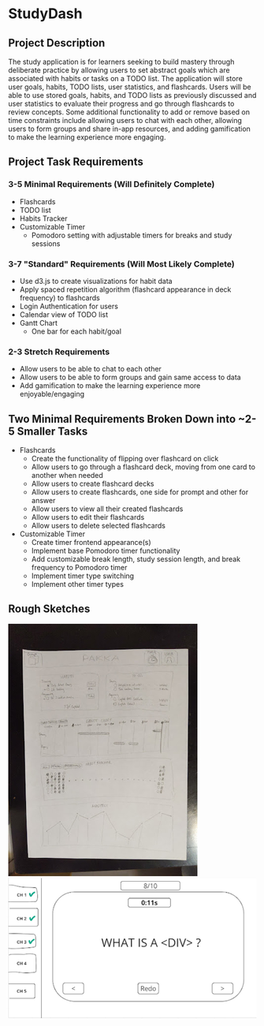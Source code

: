 # StudyDash

## Project Description
The study application is for learners seeking to build 
mastery through deliberate practice by allowing users 
to set abstract goals which are associated with habits 
or tasks on a TODO list. The application will store user 
goals, habits, TODO lists, user statistics, and flashcards. 
Users will be able to use stored goals, habits, and TODO 
lists as previously discussed and user statistics to 
evaluate their progress and go through flashcards to 
review concepts. Some additional functionality to add 
or remove based on time constraints include allowing 
users to chat with each other, allowing users to form 
groups and share in-app resources, and adding gamification 
to make the learning experience more engaging.

## Project Task Requirements
### 3-5 Minimal Requirements (Will Definitely Complete)
- Flashcards
- TODO list
- Habits Tracker
- Customizable Timer
  - Pomodoro setting with adjustable timers for breaks and 
  study sessions

### 3-7 "Standard" Requirements (Will Most Likely Complete)
- Use d3.js to create visualizations for habit data
- Apply spaced repetition algorithm (flashcard appearance in 
deck frequency) to flashcards
- Login Authentication for users
- Calendar view of TODO list
- Gantt Chart
  - One bar for each habit/goal

### 2-3 Stretch Requirements
- Allow users to be able to chat to each other
- Allow users to be able to form groups and gain same access 
to data
- Add gamification to make the learning experience more 
enjoyable/engaging

## Two Minimal Requirements Broken Down into ~2-5 Smaller Tasks
- Flashcards
  - Create the functionality of flipping over flashcard on click 
  - Allow users to go through a flashcard deck, moving from 
  one card to another when needed
  - Allow users to create flashcard decks 
  - Allow users to create flashcards, one side for prompt and 
  other for answer 
  - Allow users to view all their created flashcards 
  - Allow users to edit their flashcards 
  - Allow users to delete selected flashcards
- Customizable Timer 
  - Create timer frontend appearance(s)
  - Implement base Pomodoro timer functionality 
  - Add customizable break length, study session length, and 
  break frequency to Pomodoro timer 
  - Implement timer type switching 
  - Implement other timer types

## Rough Sketches
![Dashboard Sketch.jpg](docs%2FDashboard%20Sketch.jpg)
![Flashcard Sketch.png](docs%2FFlashcard%20Sketch.png)